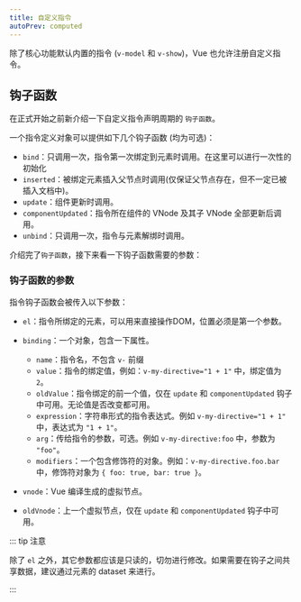 ```yaml
---
title: 自定义指令
autoPrev: computed
---
```


除了核心功能默认内置的指令 (`v-model` 和 `v-show`)，Vue 也允许注册自定义指令。

## 钩子函数
在正式开始之前新介绍一下自定义指令声明周期的 `钩子函数`。

一个指令定义对象可以提供如下几个钩子函数 (均为可选)：

* `bind`：只调用一次，指令第一次绑定到元素时调用。在这里可以进行一次性的初始化
* `inserted`：被绑定元素插入父节点时调用(仅保证父节点存在，但不一定已被插入文档中)。
* `update`：组件更新时调用。
* `componentUpdated`：指令所在组件的 VNode 及其子 VNode 全部更新后调用。
* `unbind`：只调用一次，指令与元素解绑时调用。

介绍完了`钩子函数`，接下来看一下钩子函数需要的参数：

### 钩子函数的参数

指令钩子函数会被传入以下参数：

* `el`：指令所绑定的元素，可以用来直接操作DOM，位置必须是第一个参数。
* `binding`：一个对象，包含一下属性。

  * `name`：指令名，不包含 `v-` 前缀
  * `value`：指令的绑定值，例如：`v-my-directive="1 + 1"` 中，绑定值为 `2`。
  * `oldValue`：指令绑定的前一个值，仅在 `update` 和 `componentUpdated` 钩子中可用。无论值是否改变都可用。
  * `expression`：字符串形式的指令表达式。例如 `v-my-directive="1 + 1"` 中，表达式为 `"1 + 1"`。
  * `arg`：传给指令的参数，可选。例如 `v-my-directive:foo` 中，参数为 `"foo"`。
  * `modifiers`：一个包含修饰符的对象。例如：`v-my-directive.foo.bar`中，修饰符对象为 `{ foo: true, bar: true }`。

* `vnode`：Vue 编译生成的虚拟节点。
* `oldVnode`：上一个虚拟节点，仅在 `update` 和 `componentUpdated` 钩子中可用。

::: tip 注意

除了 `el` 之外，其它参数都应该是只读的，切勿进行修改。如果需要在钩子之间共享数据，建议通过元素的 dataset 来进行。

:::
